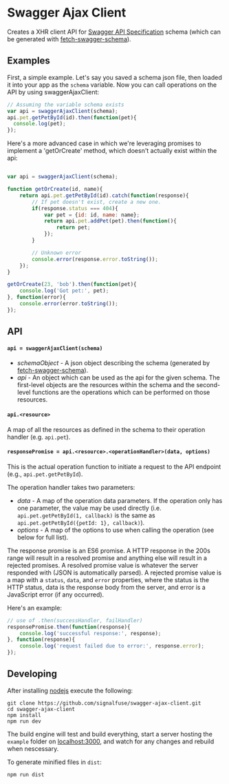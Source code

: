 # Swagger Ajax Client

Creates a XHR client API for [Swagger API Specification](https://github.com/wordnik/swagger-spec/blob/master/versions/1.2.md) schema (which can be generated with [fetch-swagger-schema](https://github.com/signalfuse/fetch-swagger-schema)).

## Examples

First, a simple example. Let's say you saved a schema json file, then loaded it
into your app as the `schema` variable. Now you can call operations on the API
by using swaggerAjaxClient:
```javascript
// Assuming the variable schema exists
var api = swaggerAjaxClient(schema);
api.pet.getPetById(id).then(function(pet){
  console.log(pet);
});
```


Here's a more advanced case in which we're leveraging promises to implement a
'getOrCreate' method, which doesn't actually exist within the api:
```javascript

var api = swaggerAjaxClient(schema);

function getOrCreate(id, name){
    return api.pet.getPetById(id).catch(function(response){
        // If pet doesn't exist, create a new one.
        if(response.status === 404){
            var pet = {id: id, name: name};
            return api.pet.addPet(pet).then(function(){
                return pet;
            });
        }

        // Unknown error
        console.error(response.error.toString());
    });
}

getOrCreate(23, 'bob').then(function(pet){
    console.log('Got pet:', pet);
}, function(error){
    console.error(error.toString());
});
```

## API

#### `api = swaggerAjaxClient(schema)`
* *schemaObject* - A json object describing the schema (generated by [fetch-swagger-schema](https://github.com/signalfuse/fetch-swagger-schema)).
* *api* - An object which can be used as the api for the given schema. The first-level objects are the resources within the schema and the second-level functions are the operations which can be performed on those resources.

#### `api.<resource>`
A map of all the resources as defined in the schema to their operation handler (e.g. `api.pet`).

#### `responsePromise = api.<resource>.<operationHandler>(data, options)`
This is the actual operation function to initiate a request to the API endpoint (e.g., `api.pet.getPetById`).

The operation handler takes two parameters:
* *data* - A map of the operation data parameters. If the operation only has one parameter, the value may be used directly (i.e. `api.pet.getPetById(1, callback)` is the same as `api.pet.getPetById({petId: 1}, callback)`).
* *options* - A map of the options to use when calling the operation (see below for full list).

The response promise is an ES6 promise. A HTTP response in the 200s range will result
in a resolved promise and anything else will result in a rejected promises. A resolved
promise value is whatever the server responded with (JSON is automatically parsed).  A
rejected promise value is a map with a `status`, `data`, and `error` properties, where
the status is the HTTP status, data is the response body from the server, and error
is a JavaScript error (if any occurred).

Here's an example:
```javascript
// use of .then(successHandler, failHandler)
responsePromise.then(function(response){
    console.log('successful response:', response);
}, function(response){
    console.log('request failed due to error:', response.error);
});
```

## Developing
After installing [nodejs](http://nodejs.org) execute the following:

```shell
git clone https://github.com/signalfuse/swagger-ajax-client.git
cd swagger-ajax-client
npm install
npm run dev
```
The build engine will test and build everything, start a server hosting the `example` folder on [localhost:3000](http://localhost:3000), and watch for any changes and rebuild when nescessary.

To generate minified files in `dist`:
```shell
npm run dist
```